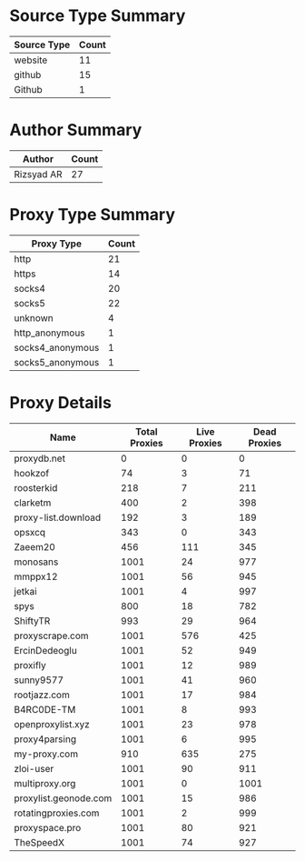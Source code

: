 # Source Type Summary

| Source Type | Count |
|-------------|-------|
| website | 11 |
| github | 15 |
| Github | 1 |


# Author Summary

| Author | Count |
|--------|-------|
| Rizsyad AR | 27 |


# Proxy Type Summary

| Proxy Type | Count |
|------------|-------|
| http | 21 |
| https | 14 |
| socks4 | 20 |
| socks5 | 22 |
| unknown | 4 |
| http_anonymous | 1 |
| socks4_anonymous | 1 |
| socks5_anonymous | 1 |


# Proxy Details

| Name | Total Proxies | Live Proxies | Dead Proxies |
|------|---------------|--------------|---------------|
| proxydb.net | 0 | 0 | 0 |
| hookzof | 74 | 3 | 71 |
| roosterkid | 218 | 7 | 211 |
| clarketm | 400 | 2 | 398 |
| proxy-list.download | 192 | 3 | 189 |
| opsxcq | 343 | 0 | 343 |
| Zaeem20 | 456 | 111 | 345 |
| monosans | 1001 | 24 | 977 |
| mmppx12 | 1001 | 56 | 945 |
| jetkai | 1001 | 4 | 997 |
| spys | 800 | 18 | 782 |
| ShiftyTR | 993 | 29 | 964 |
| proxyscrape.com | 1001 | 576 | 425 |
| ErcinDedeoglu | 1001 | 52 | 949 |
| proxifly | 1001 | 12 | 989 |
| sunny9577 | 1001 | 41 | 960 |
| rootjazz.com | 1001 | 17 | 984 |
| B4RC0DE-TM | 1001 | 8 | 993 |
| openproxylist.xyz | 1001 | 23 | 978 |
| proxy4parsing | 1001 | 6 | 995 |
| my-proxy.com | 910 | 635 | 275 |
| zloi-user | 1001 | 90 | 911 |
| multiproxy.org | 1001 | 0 | 1001 |
| proxylist.geonode.com | 1001 | 15 | 986 |
| rotatingproxies.com | 1001 | 2 | 999 |
| proxyspace.pro | 1001 | 80 | 921 |
| TheSpeedX | 1001 | 74 | 927 |
